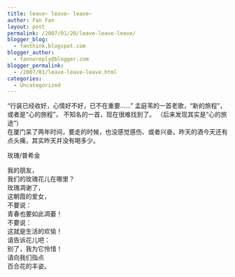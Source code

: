 ```yaml
---
title: leave~ leave~ leave~
author: Fan Fan
layout: post
permalink: /2007/01/20/leave-leave-leave/
blogger_blog:
  - fanthink.blogspot.com
blogger_author:
  - fannoreply@blogger.com
blogger_permalink:
  - /2007/01/leave-leave-leave.html
categories:
  - Uncategorized
---
```

“行装已经收好，心情好不好，已不在重要&#8230;&#8230;” 孟庭苇的一首老歌，“新的旅程”，或者是“心的旅程”， 不知名的一首，现在很难找到了。 （后来发现其实是“心的旅途”）  
在厦门呆了两年时间，要走的时候，也没感觉感伤、或者兴奋。昨天的酒今天还有点头痛，其实昨天并没有喝多少。

玫瑰/普希金

我的朋友，  
我们的玫瑰花儿在哪里？  
玫瑰凋谢了，  
这朝霞的爱女，  
不要说：  
青春也要如此凋萎！  
不要说：  
这就是生活的欢愉！  
请告诉花儿吧：  
别了，我为它怜惜！  
请向我们指点  
百合花的丰姿。